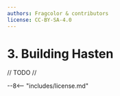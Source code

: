 ```yaml
---
authors: Fragcolor & contributors
license: CC-BY-SA-4.0
---
```


# 3. Building Hasten

// TODO //


--8<-- "includes/license.md"
